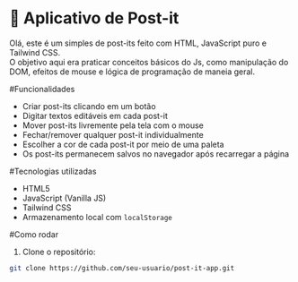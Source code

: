 # 📝 Aplicativo de Post-it

Olá, este é um simples de post-its feito com HTML, JavaScript puro e Tailwind CSS.  
O objetivo aqui era praticar conceitos básicos do Js, como manipulação do DOM, efeitos de mouse e lógica de programação de maneia geral.

#Funcionalidades

- Criar post-its clicando em um botão
- Digitar textos editáveis em cada post-it
- Mover post-its livremente pela tela com o mouse
- Fechar/remover qualquer post-it individualmente
- Escolher a cor de cada post-it por meio de uma paleta
- Os post-its permanecem salvos no navegador após recarregar a página

#Tecnologias utilizadas

- HTML5
- JavaScript (Vanilla JS)
- Tailwind CSS
- Armazenamento local com `localStorage`

#Como rodar

1. Clone o repositório:
```bash
git clone https://github.com/seu-usuario/post-it-app.git
